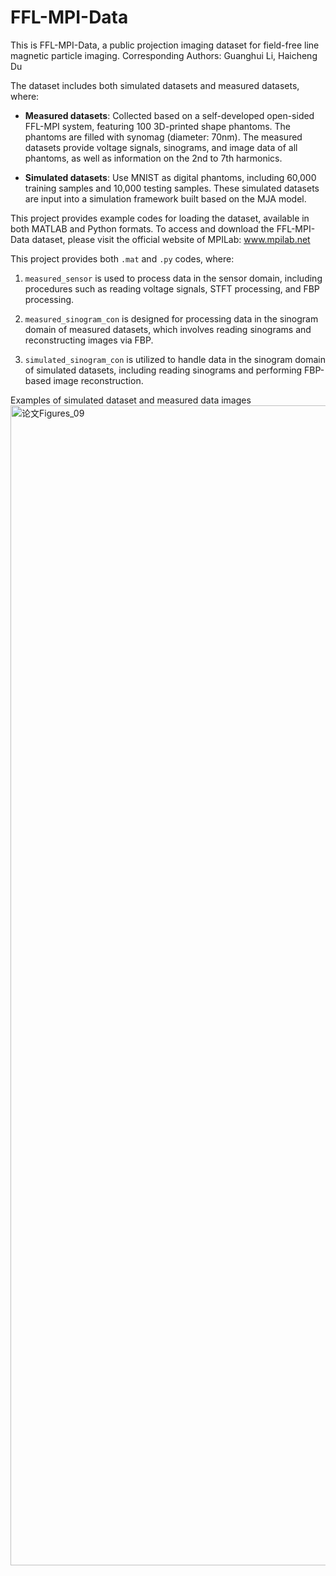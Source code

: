 # FFL-MPI-Data

This is FFL-MPI-Data, a public projection imaging dataset for field-free line magnetic particle imaging.
Corresponding Authors: Guanghui Li, Haicheng Du

The dataset includes both simulated datasets and measured datasets, where:

- **Measured datasets**: Collected based on a self-developed open-sided FFL-MPI system, featuring 100 3D-printed shape phantoms. The phantoms are filled with synomag (diameter: 70nm). The measured datasets provide voltage signals, sinograms, and image data of all phantoms, as well as information on the 2nd to 7th harmonics.
  
- **Simulated datasets**: Use MNIST as digital phantoms, including 60,000 training samples and 10,000 testing samples. These simulated datasets are input into a simulation framework built based on the MJA model.

This project provides example codes for loading the dataset, available in both MATLAB and Python formats. To access and download the FFL-MPI-Data dataset, please visit the official website of MPILab:
www.mpilab.net

This project provides both `.mat` and `.py` codes, where:

1. `measured_sensor` is used to process data in the sensor domain, including procedures such as reading voltage signals, STFT processing, and FBP processing.

2. `measured_sinogram_con` is designed for processing data in the sinogram domain of measured datasets, which involves reading sinograms and reconstructing images via FBP.

3. `simulated_sinogram_con` is utilized to handle data in the sinogram domain of simulated datasets, including reading sinograms and performing FBP-based image reconstruction.
   
Examples of simulated dataset and measured data images
<img width="4082" height="1856" alt="论文Figures_09" src="https://github.com/user-attachments/assets/2771144f-9aa5-4e0b-bc1f-b6c10ae48a02" />
